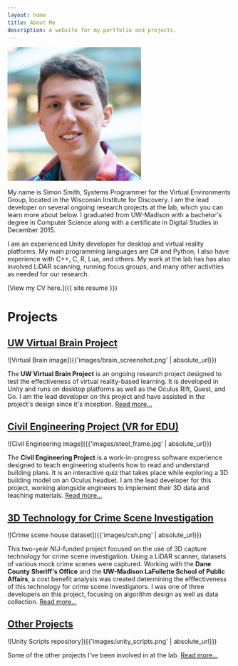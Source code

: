 ```yaml
---
layout: home
title: About Me
description: A website for my portfolio and projects.
---
```


<img src="images\headshot_crop_3_medium.png" alt="Simon Smith" width="300"/>

My name is Simon Smith, Systems Programmer for the Virtual Environments Group, located in the Wisconsin Institute for Discovery. I am the lead developer on several ongoing research projects at the lab, which you can learn more about below. I graduated from UW-Madison with a bachelor's degree in Computer Science along with a certificate in Digital Studies in December 2015.

I am an experienced Unity developer for desktop and virtual reality platforms. My main programming languages are C# and Python; I also have experience with C++, C, R, Lua, and others. My work at the lab has has also involved LiDAR scanning, running focus groups, and many other activities as needed for our research.

[View my CV here.]({{ site.resume }})

# Projects

## [UW Virtual Brain Project](pages/VirtualBrain.html)

![Virtual Brain image]({{'images/brain_screenshot.png' | absolute_url}}) 

The **UW Virtual Brain Project** is an ongoing research project designed to test the effectiveness of virtual reality-based learning. It is developed in Unity and runs on desktop platforms as well as the Oculus Rift, Quest, and Go. I am the lead developer on this project and have assisted in the project's design since it's inception. [Read more...](pages/VirtualBrain.html)

## [Civil Engineering Project (VR for EDU)](pages/CivilEngineering.html)

![Civil Engineering image]({{'images/steel_frame.jpg' | absolute_url}})

The **Civil Engineering Project** is a work-in-progress software experience designed to teach engineering students how to read and understand building plans. It is an interactive quiz that takes place while exploring a 3D building model on an Oculus headset. I am the lead developer for this project, working alongside engineers to implement their 3D data and teaching materials. [Read more...](pages/CivilEngineering.html)

## [3D Technology for Crime Scene Investigation](pages/3DCSI.html)

![Crime scene house dataset]({{'images/csh.png' | absolute_url}})

This two-year NIJ-funded project focused on the use of 3D capture technology for crime scene investigation. Using a LiDAR scanner, datasets of various mock crime scenes were captured. Working with the **Dane County Sheriff's Office** and the **UW-Madison LaFollette School of Public Affairs**, a cost benefit analysis was created determining the efffectiveness of this technology for crime scene investigators. I was one of three developers on this project, focusing on algorithm design as well as data collection. [Read more...](pages/3DCSI.html)

## [Other Projects](pages/Other.html)

![Unity Scripts repository]({{'images/unity_scripts.png' | absolute_url}})

Some of the other projects I've been involved in at the lab. [Read more...](pages/Other.html)
